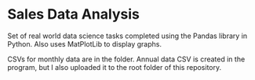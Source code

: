 # Sales Data Analysis
Set of real world data science tasks completed using the Pandas library in Python. Also uses MatPlotLib to display graphs.

CSVs for monthly data are in the folder. Annual data CSV is created in the program, but I also uploaded it to the root folder of this repository.
